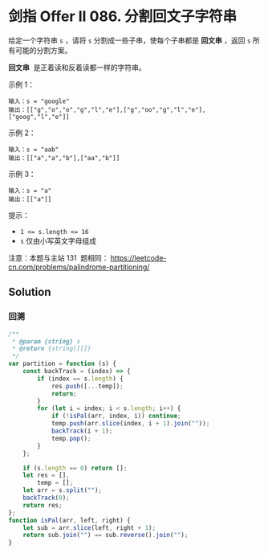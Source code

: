 # 剑指 Offer II 086. 分割回文子字符串

给定一个字符串 `s` ，请将 `s` 分割成一些子串，使每个子串都是 **回文串** ，返回 `s` 所有可能的分割方案。

**回文串**  是正着读和反着读都一样的字符串。

示例 1：

```
输入：s = "google"
输出：[["g","o","o","g","l","e"],["g","oo","g","l","e"],["goog","l","e"]]
```

示例 2：

```
输入：s = "aab"
输出：[["a","a","b"],["aa","b"]]
```

示例 3：

```
输入：s = "a"
输出：[["a"]]
```

提示：

-   `1 <= s.length <= 16`
-   `s` 仅由小写英文字母组成

注意：本题与主站 131  题相同： https://leetcode-cn.com/problems/palindrome-partitioning/

## Solution

### 回溯

```javascript
/**
 * @param {string} s
 * @return {string[][]}
 */
var partition = function (s) {
    const backTrack = (index) => {
        if (index == s.length) {
            res.push([...temp]);
            return;
        }
        for (let i = index; i < s.length; i++) {
            if (!isPal(arr, index, i)) continue;
            temp.push(arr.slice(index, i + 1).join(""));
            backTrack(i + 1);
            temp.pop();
        }
    };

    if (s.length == 0) return [];
    let res = [],
        temp = [];
    let arr = s.split("");
    backTrack(0);
    return res;
};
function isPal(arr, left, right) {
    let sub = arr.slice(left, right + 1);
    return sub.join("") == sub.reverse().join("");
}
```
